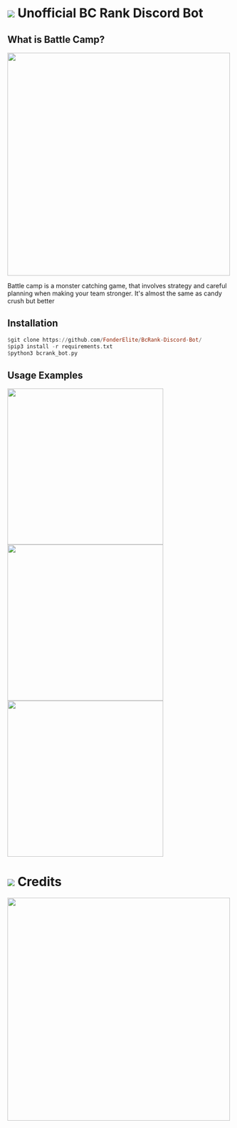 # <img src="https://cdn.bcrank.us/226/img/bcrank.png"> Unofficial BC Rank Discord Bot

## What is Battle Camp?

<img src="https://games.lol/wp-content/uploads/2019/07/battle-camp-download-PC-free-1024x572.jpg" width="500px">
<p>Battle camp is a monster catching game, that involves strategy and careful planning when making your team stronger. It's almost the same as candy crush but better</p>

## Installation
```hs
$git clone https://github.com/FonderElite/BcRank-Discord-Bot/
$pip3 install -r requirements.txt
$python3 bcrank_bot.py
```
## Usage Examples
<img src="https://i.ibb.co/JxXb4Hy/Screenshot-2022-09-11-20-09-55.png" width="350px">
<img src="https://i.ibb.co/Sd37J3S/Screenshot-2022-09-11-20-13-08.png" width="350px">
<img src="https://i.ibb.co/W046zZt/Screenshot-2022-09-11-20-15-37.png" width="350px">

# <img src="https://cdn.bcrank.us/226/img/bcrank.png"> Credits
<a href="https://bcrank.us/"><img src="https://cdn.bcrank.us/226/img/bcrank-banner.png" width="500px"></a>

